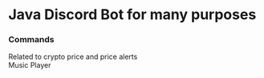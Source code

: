 # Java Discord Bot for many purposes

### Commands
Related to crypto price and price alerts   
Music Player
